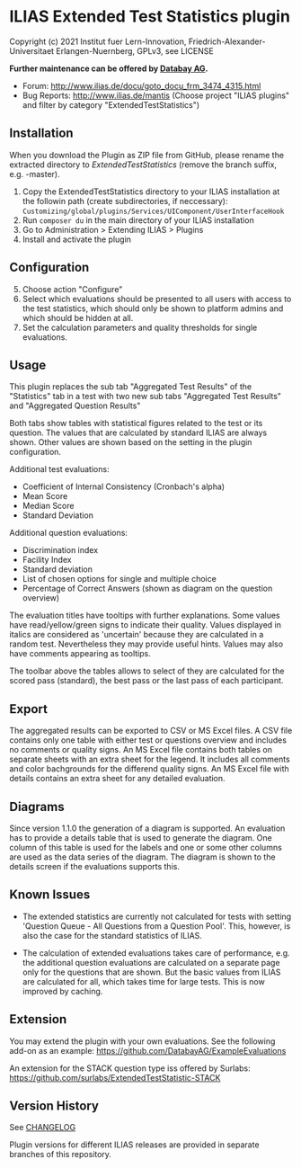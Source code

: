 ILIAS Extended Test Statistics plugin
=====================================

Copyright (c) 2021 Institut fuer Lern-Innovation, Friedrich-Alexander-Universitaet Erlangen-Nuernberg, GPLv3, see LICENSE

**Further maintenance can be offered by [Databay AG](https://www.databay.de).**

- Forum: http://www.ilias.de/docu/goto_docu_frm_3474_4315.html
- Bug Reports: http://www.ilias.de/mantis (Choose project "ILIAS plugins" and filter by category "ExtendedTestStatistics")


Installation
------------

When you download the Plugin as ZIP file from GitHub, please rename the extracted directory to *ExtendedTestStatistics*
(remove the branch suffix, e.g. -master).

1. Copy the ExtendedTestStatistics directory to your ILIAS installation at the followin path
(create subdirectories, if neccessary): `Customizing/global/plugins/Services/UIComponent/UserInterfaceHook`
2. Run `composer du` in the main directory of your ILIAS installation
3. Go to Administration > Extending ILIAS > Plugins
4. Install and activate the plugin

Configuration
-------------

5. Choose action "Configure" 
6. Select which evaluations should be presented to all users with access to the test statistics,
   which should only be shown to platform admins and which should be hidden at all.
7. Set the calculation parameters and quality thresholds for single evaluations.

Usage
-----
This plugin replaces the sub tab "Aggregated Test Results" of the "Statistics" tab in a test 
with two new sub tabs "Aggregated Test Results" and "Aggregated Question Results"

Both tabs show tables with statistical figures related to the test or its question. The values that are
calculated by standard ILIAS are always shown. Other values are shown based on the setting in the plugin 
configuration.

Additional test evaluations:
* Coefficient of Internal Consistency (Cronbach's alpha)
* Mean Score
* Median Score
* Standard Deviation

Additional question evaluations:
* Discrimination index
* Facility Index
* Standard deviation
* List of chosen options for single and multiple choice
* Percentage of Correct Answers (shown as diagram on the question overview)

The evaluation titles have tooltips with further explanations. Some values have read/yellow/green signs to indicate their quality. 
Values displayed in italics are considered as 'uncertain' because they are calculated in a random test. Nevertheless they 
may provide useful hints. Values may also have comments appearing as tooltips.

The toolbar above the tables allows to select of they are calculated for the scored pass (standard), the best pass or the last pass of each 
participant.

Export
------
The aggregated results can be exported to CSV or MS Excel files. A CSV file contains only one table with either test or questions overview
and includes no comments or quality signs. An MS Excel file contains both tables on separate sheets with an extra sheet for the legend. It
includes all comments and color bachgrounds for the differend quality signs. An MS Excel file with details contains an extra sheet for any
detailed evaluation.

Diagrams
--------
Since version 1.1.0 the generation of a diagram is supported. An evaluation has to provide a details table that is used to generate the diagram.
One column of this table is used for the labels and one or some other columns are used as the data series of the diagram. The
diagram is shown to the details screen if the evaluations supports this.


Known Issues
------------
* The extended statistics are currently not calculated for tests with setting 'Question Queue - All Questions from a Question Pool'.
  This, however, is also the case for the standard statistics of ILIAS.

* The calculation of extended evaluations takes care of performance, e.g. the additional question evaluations are calculated on a separate
  page only for the questions that are shown. But the basic values from ILIAS are calculated for all, which takes time for large tests.
  This is now improved by caching.

Extension
---------
You may extend the plugin with your own evaluations. See the following add-on as an example:
https://github.com/DatabayAG/ExampleEvaluations

An extension for the STACK question type iss offered by Surlabs:
https://github.com/surlabs/ExtendedTestStatistic-STACK

Version History
---------------

See [CHANGELOG](CHANGELOG.md)

Plugin versions for different ILIAS releases are provided in separate branches of this repository.

